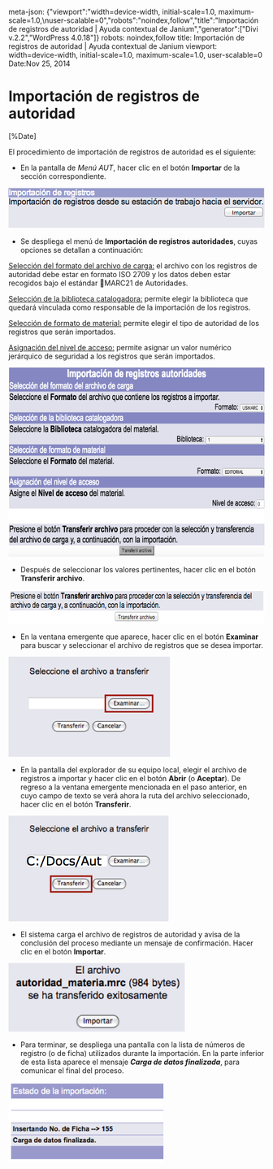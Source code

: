 meta-json: {"viewport":"width=device-width, initial-scale=1.0, maximum-scale=1.0,\nuser-scalable=0","robots":"noindex,follow","title":"Importación de registros de autoridad | Ayuda contextual de Janium","generator":["Divi v.2.2","WordPress 4.0.18"]}
robots: noindex,follow
title: Importación de registros de autoridad | Ayuda contextual de Janium
viewport: width=device-width, initial-scale=1.0, maximum-scale=1.0, user-scalable=0
Date:Nov 25, 2014

# Importación de registros de autoridad

[%Date]

El procedimiento de importación de registros de autoridad es el
siguiente:

-   En la pantalla de *Menú AUT*, hacer clic en el botón **Importar** de
    la sección correspondiente.

![](seccion_importacion.png)

-   Se despliega el menú de **Importación de registros autoridades**,
    cuyas opciones se detallan a continuación:

<span style="text-decoration: underline;">Selección del formato del
archivo de carga:</span> el archivo con los registros de autoridad debe
estar en formato ISO 2709 y los datos deben estar recogidos bajo el
estándar MARC21 de Autoridades.

<span style="text-decoration: underline;">Selección de la biblioteca
catalogadora:</span> permite elegir la biblioteca que quedará vinculada
como responsable de la importación de los registros.

<span style="text-decoration: underline;">Selección de formato de
material:</span> permite elegir el tipo de autoridad de los registros
que serán importados.

<span style="text-decoration: underline;">Asignación del nivel de
acceso:</span> permite asignar un valor numérico jerárquico de seguridad
a los registros que serán importados.

<img src="Menu_importacion.png" alt="Menu_importacion" class="aligncenter" width="756" height="372">

-   Después de seleccionar los valores pertinentes, hacer clic en el
    botón **Transferir archivo**.

<img src="Transferencia_fichero_importacion.png" alt="Transferencia_fichero_importacion" class="aligncenter" width="657" height="67">

-   En la ventana emergente que aparece, hacer clic en el botón
    **Examinar** para buscar y seleccionar el archivo de registros que
    se desea importar.

<img src="Seleccion_archivo_transferencia.png" alt="Seleccion_archivo_transferencia" class="aligncenter" width="318" height="197">

-   En la pantalla del explorador de su equipo local, elegir el archivo
    de registros a importar y hacer clic en el botón **Abrir** (o
    **Aceptar**). De regreso a la ventana emergente mencionada en el
    paso anterior, en cuyo campo de texto se verá ahora la ruta del
    archivo seleccionado, hacer clic en el botón **Transferir**.

<img src="Activacion_transferencia.png" alt="Activacion_transferencia" class="aligncenter" width="315" height="208">

-   El sistema carga el archivo de registros de autoridad y avisa de la
    conclusión del proceso mediante un mensaje de confirmación. Hacer
    clic en el botón **Importar**.

<img src="Confirmacion_transferencia.png" alt="Confirmacion_transferencia" class="aligncenter" width="347" height="135">

-   Para terminar, se despliega una pantalla con la lista de números de
    registro (o de ficha) utilizados durante la importación. En la parte
    inferior de esta lista aparece el mensaje ***Carga de datos
    finalizada***, para comunicar el final del proceso.

<img src="Lista_registros_importados.png" alt="Lista_registros_importados" class="aligncenter" width="305" height="159">

